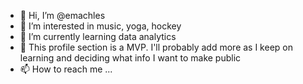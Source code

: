 - 👋 Hi, I’m @emachles
- 👀 I’m interested in music, yoga, hockey
- 🌱 I’m currently learning data analytics
- 💞️ This profile section is a MVP. I'll probably add more as I keep on learning and deciding what info I want to make public
- 📫 How to reach me ...

<!---
emachles/emachles is a ✨ special ✨ repository because its `README.md` (this file) appears on your GitHub profile.
You can click the Preview link to take a look at your changes.
--->
